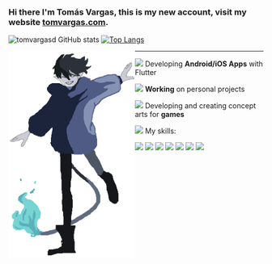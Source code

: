 ### Hi there I'm Tomás Vargas, this is my new account, visit my website <a href="https://www.tomvargas.com" target="_blank" >tomvargas.com</a>.


![tomvargasd GitHub stats](https://github-readme-stats.vercel.app/api?username=tomvargasd&show_icons=true&icon_color=4ff6fa&theme=tokyonight&hide=issues&hide_border=true)
[![Top Langs](https://github-readme-stats.vercel.app/api/top-langs/?username=tomvargasd&hide=liquid&theme=tokyonight&hide_border=true)](https://github.com/anuraghazra/github-readme-stats)

<img align="left" alt="jpg" width="250px" src="rin.png" /> 
  <hr>
<p><img width="20" src="https://emoji.discadia.com/emojis/dad9476b-f8b3-4a03-81bd-9c16061293bb.GIF"/> Developing <strong>Android/iOS Apps</strong> with Flutter</p>
<p><img width="20" src="https://meritt-gifs.s3-us-west-1.amazonaws.com/nerd-life/twitch-1000.gif"/> <strong>Working</strong> on personal projects</p>
<p><img width="20" src="https://emoji.gg/assets/emoji/5856_ablobsunglasses.gif"/> Developing and creating concept arts for <strong>games</strong></p>
<p><img width="20" src="https://meritt-gifs.s3-us-west-1.amazonaws.com/nerd-life/rupee.gif"/> My skills: </p>

<code><img src="https://icon-icons.com/icons2/195/PNG/48/Java_23404.png" width="20px"/></code>
<code><img src="https://cdn.icon-icons.com/icons2/112/PNG/64/python_18894.png" width="20px"/></code> 
<code><img src="https://icon-icons.com/icons2/2415/PNG/48/csharp_original_logo_icon_146578.png" width="20px"/></code> 
<code><img src="https://icon-icons.com/icons2/2108/PNG/48/javascript_icon_130900.png" width="20px"/></code> 
<code><img src="https://icon-icons.com/icons2/2415/PNG/48/react_original_logo_icon_146374.png" width="20px"/></code>
<code><img src="https://web-strapi.mrmilu.com/uploads/flutter_logo_470e9f7491.png" width="20px"/></code>
<code><img src="https://juancenteno.info/wp-content/uploads/2017/02/php.png" width="20px"/></code>
